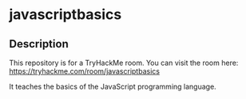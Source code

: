 # javascriptbasics

## Description
This repository is for a TryHackMe room. You can visit the room here: https://tryhackme.com/room/javascriptbasics

It teaches the basics of the JavaScript programming language.
